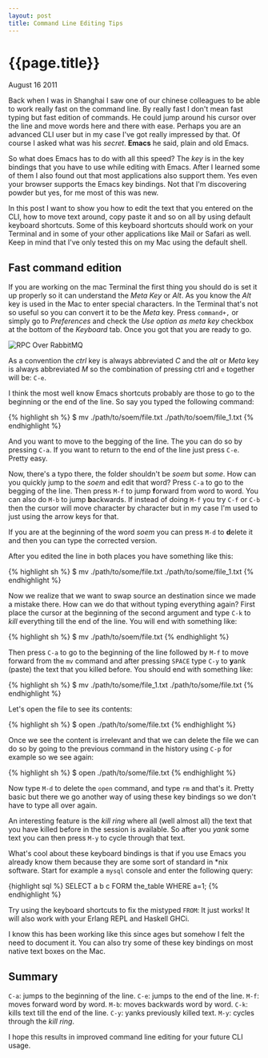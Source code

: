 ```yaml
---
layout: post
title: Command Line Editing Tips
---
```


# {{page.title}} #

<span class="meta">August 16 2011</span>

Back when I was in Shanghai I saw one of our chinese colleagues to be able to work really fast on the command line. By really fast I don't mean fast typing but fast edition of commands. He could jump around his cursor over the line and move words here and there with ease. Perhaps you are an advanced CLI user but in my case I've got really impressed by that. Of course I asked what was his *secret*. **Emacs** he said, plain and old Emacs.

So what does Emacs has to do with all this speed? The _key_ is in the key bindings that you have to use while editing with Emacs. After I learned some of them I also found out that most applications also support them. Yes even your browser supports the Emacs key bindings. Not that I'm discovering powder but yes, for me most of this was new.

In this post I want to show you how to edit the text that you entered on the CLI, how to move text around, copy paste it and so on all by using default keyboard shortcuts. Some of this keyboard shortcuts should work on your Terminal and in some of your other applications like Mail or Safari as well. Keep in mind that I've only tested this on my Mac using the default shell.

## Fast command edition ##

If you are working on the mac Terminal the first thing you should do is set it up properly so it can understand the _Meta Key_ or _Alt_. As you know the _Alt_ key is used in the Mac to enter special characters. In the Terminal that's not so useful so you can convert it to be the _Meta_ key. Press `command+,` or simply go to _Preferences_ and check the _Use option as meta key_ checkbox at the bottom of the _Keyboard_ tab. Once you got that you are ready to go.

![RPC Over RabbitMQ](/images/meta-key.png)

As a convention the _ctrl_ key is always abbreviated _C_ and the _alt_ or _Meta_ key is always abbreviated _M_ so the combination of pressing ctrl and `e` together will be: `C-e`.

I think the most well know Emacs shortcuts probably are those to go to the beginning or the end of the line. So say you typed the following command:

{% highlight sh %}
  $ mv ./path/to/soem/file.txt ./path/to/soem/file_1.txt
{% endhighlight %}

And you want to move to the begging of the line. The you can do so by pressing `C-a`. If you want to return to the end of the line just press `C-e`. Pretty easy.

Now, there's a typo there, the folder shouldn't be _soem_ but _some_. How can you quickly jump to the _soem_ and edit that word? Press `C-a` to go to the begging of the line. Then press `M-f` to jump **f**orward from word to word. You can also do `M-b` to jump **b**ackwards. If instead of doing `M-f` you try `C-f` or `C-b` then the cursor will move character by character but in my case I'm used to just using the arrow keys for that.

If you are at the beginning of the word _soem_ you can press `M-d` to **d**elete it and then you can type the corrected version.

After you edited the line in both places you have something like this:

{% highlight sh %}
  $ mv ./path/to/some/file.txt ./path/to/some/file_1.txt
{% endhighlight %}

Now we realize that we want to swap source an destination since we made a mistake there. How can we do that without typing everything again? First place the cursor at the beginning of the second argument and type `C-k` to _kill_ everything till the end of the line. You will end with something like:

{% highlight sh %}
  $ mv ./path/to/soem/file.txt
{% endhighlight %}

Then press `C-a` to go to the beginning of the line followed by `M-f` to move forward from the `mv` command and after pressing `SPACE` type `C-y` to **y**ank (paste) the text that you killed before. You should end with something like:

{% highlight sh %}
  $ mv ./path/to/some/file_1.txt ./path/to/some/file.txt
{% endhighlight %}

Let's open the file to see its contents:

{% highlight sh %}
  $ open ./path/to/some/file.txt
{% endhighlight %}

Once we see the content is irrelevant and that we can delete the file we can do so by going to the previous command in the history using `C-p` for example so we see again:

{% highlight sh %}
  $ open ./path/to/some/file.txt
{% endhighlight %}

Now type `M-d` to delete the `open` command, and type `rm` and that's it. Pretty basic but there we go another way of using these key bindings so we don't have to type all over again.

An interesting feature is the _kill ring_ where all (well almost all) the text that you have killed before in the session is available. So after you _yank_ some text you can then press `M-y` to cycle through that text.

What's cool about these keyboard bindings is that if you use Emacs you already know them because they are some sort of standard in \*nix software. Start for example a `mysql` console and enter the following query:

{highlight sql %}
SELECT a b c FORM the_table WHERE a=1;
{% endhighlight %}

Try using the keyboard shortcuts to fix the mistyped `FROM`: It just works! It will also work with your Erlang REPL and Haskell GHCi.

I know this has been working like this since ages but somehow I felt the need to document it. You can also try some of these key bindings on most native text boxes on the Mac.

## Summary ##

`C-a`: jumps to the beginning of the line.
`C-e`: jumps to the end of the line.
`M-f`: moves forward word by word.
`M-b`: moves backwards word by word.
`C-k`: kills text till the end of the line.
`C-y`: yanks previously killed text.
`M-y`: cycles through the _kill ring_.

I hope this results in improved command line editing for your future CLI usage.
